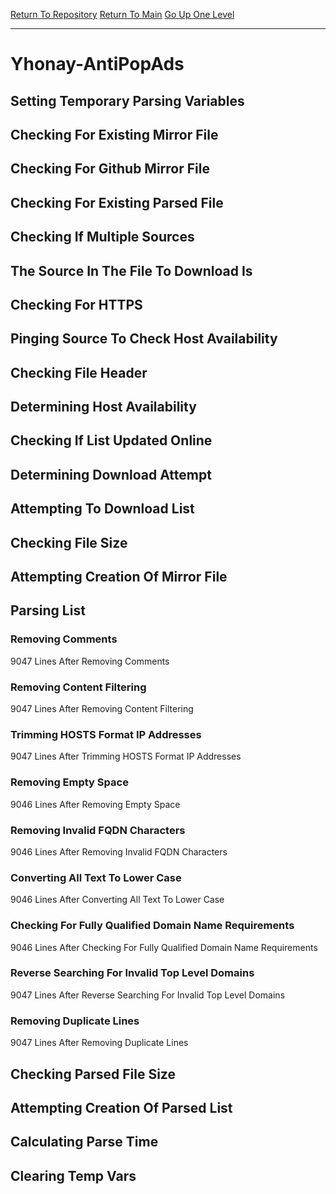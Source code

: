 [Return To Repository](https://github.com/deathbybandaid/piholeparser/)
[Return To Main](https://github.com/deathbybandaid/piholeparser/blob/master/RecentRunLogs/Mainlog.md)
[Go Up One Level](https://github.com/deathbybandaid/piholeparser/blob/master/RecentRunLogs/TopLevelScripts/30-Processing-External-Blacklists.md)
____________________________________
# Yhonay-AntiPopAds
## Setting Temporary Parsing Variables
## Checking For Existing Mirror File
## Checking For Github Mirror File
## Checking For Existing Parsed File
## Checking If Multiple Sources
## The Source In The File To Download Is
## Checking For HTTPS
## Pinging Source To Check Host Availability
## Checking File Header
## Determining Host Availability
## Checking If List Updated Online
## Determining Download Attempt
## Attempting To Download List
## Checking File Size
## Attempting Creation Of Mirror File
## Parsing List
### Removing Comments
9047 Lines After Removing Comments
### Removing Content Filtering
9047 Lines After Removing Content Filtering
### Trimming HOSTS Format IP Addresses
9047 Lines After Trimming HOSTS Format IP Addresses
### Removing Empty Space
9046 Lines After Removing Empty Space
### Removing Invalid FQDN Characters
9046 Lines After Removing Invalid FQDN Characters
### Converting All Text To Lower Case
9046 Lines After Converting All Text To Lower Case
### Checking For Fully Qualified Domain Name Requirements
9046 Lines After Checking For Fully Qualified Domain Name Requirements
### Reverse Searching For Invalid Top Level Domains
9047 Lines After Reverse Searching For Invalid Top Level Domains
### Removing Duplicate Lines
9047 Lines After Removing Duplicate Lines
## Checking Parsed File Size
## Attempting Creation Of Parsed List
## Calculating Parse Time
## Clearing Temp Vars
